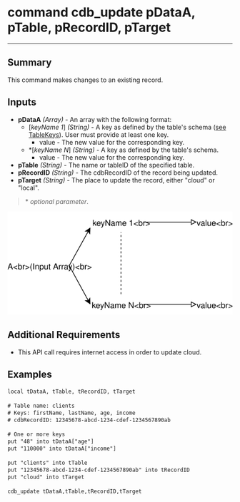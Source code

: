 # command cdb_update pDataA, pTable, pRecordID, pTarget
---
## Summary
This command makes changes to an existing record.

## Inputs
* **pDataA** *(Array)* - An array with the following format:
    * [*keyName 1*] *(String)* - A key as defined by the table's schema ([see TableKeys](./TableKeys.md)). User must provide at least one key.
		* value - The new value for the corresponding key.
    * \*[*keyName N*] *(String)* - A key as defined by the table's schema.
    	* value - The new value for the corresponding key.
* **pTable** *(String)* - The name or tableID of the specified table.
* **pRecordID** *(String)* - The cdbRecordID of the record being updated.
* **pTarget** *(String)* - The place to update the record, either "cloud" or "local".

> \* _optional parameter_.

![UpdateInput](images/UpdateInput.svg)

## Additional Requirements
* This API call requires internet access in order to update cloud.

## Examples
```livecodeserver
local tDataA, tTable, tRecordID, tTarget

# Table name: clients
# Keys: firstName, lastName, age, income
# cdbRecordID: 12345678-abcd-1234-cdef-1234567890ab

# One or more keys
put "48" into tDataA["age"]
put "110000" into tDataA["income"]

put "clients" into tTable
put "12345678-abcd-1234-cdef-1234567890ab" into tRecordID
put "cloud" into tTarget 
     
cdb_update tDataA,tTable,tRecordID,tTarget
```